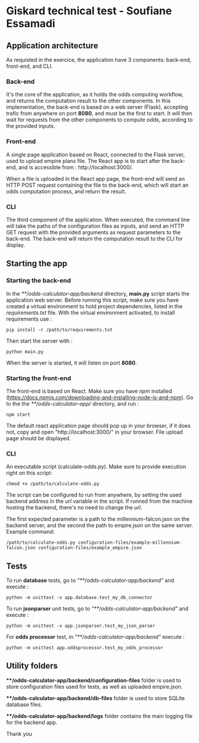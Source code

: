 # Giskard technical test - Soufiane Essamadi


## Application architecture

As requisted in the exercice, the application have 3 components: back-end, front-end, and CLI.

### Back-end
It's the core of the application, as it holds the odds computing workflow, and returns the computation result to the other components.
In this implementation, the back-end is based on a web server (Flask), accepting trafic from anywhere on port __8080__, and must be the first to start.
It will then wait for requests from the other components to compute odds, according to the provided inputs.

### Front-end
A single page application based on React, connected to the Flask server, used to upload empire plans file.
The React app is to start after the back-end, and is accessible from : http://localhost:3000/.

When a file is uploaded in the React app page, the front-end will send an HTTP POST request containing the file to the back-end, which will start an odds computation process, and return the result.

### CLI
The third component of the application. When executed, the command line will take the paths of the configuration files as inputs, and send an HTTP GET request with the provided arguments as request parameters to the back-end.
The back-end will return the computation result to the CLI for display.

## Starting the app

### Starting the back-end
In the _**/odds-calculator-app/backend_ directory, __main.py__ script starts the application web server.
Before running this script, make sure you have created a virtual environment to hold project dependencies, listed in the _requirements.txt_ file.
With the virtual environment activated, to install requirements use :
```
pip install -r /path/to/requirements.txt
```
Then start the server with :
```
python main.py
```
When the server is started, it will listen on port __8080__.

### Starting the front-end
The front-end is based on React.
Make sure you have _npm_ installed (https://docs.npmjs.com/downloading-and-installing-node-js-and-npm).
Go to the the _**/odds-calculator-app/_ directory, and run :
```
npm start
```
The default react application page should pop up in your browser, if it does not, copy and open "http://localhost:3000/" in your browser.
File upload page should be displayed.

### CLI
An executable script (calculate-odds.py). Make sure to provide execution right on this script:
```
chmod +x /path/to/calculate-odds.py
```
The script can be configured to run from anywhere, by setting the used backend address in the _url_ variable in the script.
If runned from the machine hosting the backend, there's no need to change the _url_.

The first expected parameter is a path to the millennium-falcon.json on the backend server, and the second the path to empire.json on the same server.
Example command:
```
/path/to/calculate-odds.py configuration-files/example-millennium-falcon.json configuration-files/example_empire.json
```

## Tests

To run __database__ tests, go to _"**/odds-calculator-app/backend"_ and execute :
```
python -m unittest -v app.database.test_my_db_connector
```

To run __jsonparser__ unit tests, go to _"**/odds-calculator-app/backend"_ and execute :
```
python -m unittest -v app.jsonparser.test_my_json_parser
```

For __odds processor__ test, in _"**/odds-calculator-app/backend"_ execute :
```
python -m unittest app.oddsprocessor.test_my_odds_processor
```


## Utility folders
__**/odds-calculator-app/backend/configuration-files__ folder is used to store configuration files used for tests, as well as uploaded empire.json.

__**/odds-calculator-app/backend/db-files__ folder is used to store SQLite database files.

__**/odds-calculator-app/backend/logs__ folder contains the main logging file for the backend app.


Thank you